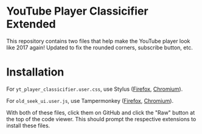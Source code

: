 # YouTube Player Classicifier Extended

This repository contains two files that help make the YouTube player look like 2017 again! Updated to fix the rounded corners, subscribe button, etc.

# Installation

For `yt_player_classicifier.user.css`, use Stylus ([Firefox](https://addons.mozilla.org/en-US/firefox/addon/styl-us/), [Chromium](https://chrome.google.com/webstore/detail/stylus/clngdbkpkpeebahjckkjfobafhncgmne?hl=en)).

For `old_seek_ui.user.js`, use Tampermonkey ([Firefox](https://addons.mozilla.org/en-US/firefox/addon/tampermonkey/), [Chromium](https://chrome.google.com/webstore/detail/tampermonkey/dhdgffkkebhmkfjojejmpbldmpobfkfo?hl=en)).

With both of these files, click them on GitHub and click the "Raw" button at the top of the code viewer. This should prompt the respective extensions to install these files.
